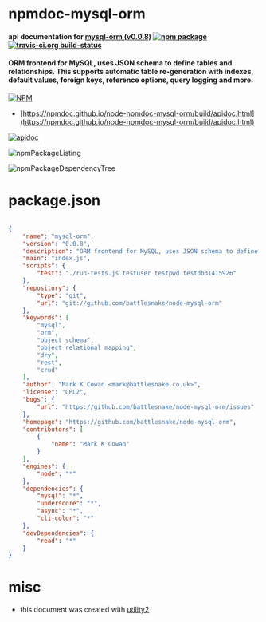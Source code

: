 # npmdoc-mysql-orm

#### api documentation for  [mysql-orm (v0.0.8)](https://github.com/battlesnake/node-mysql-orm)  [![npm package](https://img.shields.io/npm/v/npmdoc-mysql-orm.svg?style=flat-square)](https://www.npmjs.org/package/npmdoc-mysql-orm) [![travis-ci.org build-status](https://api.travis-ci.org/npmdoc/node-npmdoc-mysql-orm.svg)](https://travis-ci.org/npmdoc/node-npmdoc-mysql-orm)

#### ORM frontend for MySQL, uses JSON schema to define tables and relationships.  This supports automatic table re-generation with indexes, default values, foreign keys, reference options, query logging and more.

[![NPM](https://nodei.co/npm/mysql-orm.png?downloads=true&downloadRank=true&stars=true)](https://www.npmjs.com/package/mysql-orm)

- [https://npmdoc.github.io/node-npmdoc-mysql-orm/build/apidoc.html](https://npmdoc.github.io/node-npmdoc-mysql-orm/build/apidoc.html)

[![apidoc](https://npmdoc.github.io/node-npmdoc-mysql-orm/build/screenCapture.buildCi.browser.%252Ftmp%252Fbuild%252Fapidoc.html.png)](https://npmdoc.github.io/node-npmdoc-mysql-orm/build/apidoc.html)

![npmPackageListing](https://npmdoc.github.io/node-npmdoc-mysql-orm/build/screenCapture.npmPackageListing.svg)

![npmPackageDependencyTree](https://npmdoc.github.io/node-npmdoc-mysql-orm/build/screenCapture.npmPackageDependencyTree.svg)



# package.json

```json

{
    "name": "mysql-orm",
    "version": "0.0.8",
    "description": "ORM frontend for MySQL, uses JSON schema to define tables and relationships.  This supports automatic table re-generation with indexes, default values, foreign keys, reference options, query logging and more.",
    "main": "index.js",
    "scripts": {
        "test": "./run-tests.js testuser testpwd testdb31415926"
    },
    "repository": {
        "type": "git",
        "url": "git://github.com/battlesnake/node-mysql-orm"
    },
    "keywords": [
        "mysql",
        "orm",
        "object schema",
        "object relational mapping",
        "dry",
        "rest",
        "crud"
    ],
    "author": "Mark K Cowan <mark@battlesnake.co.uk>",
    "license": "GPL2",
    "bugs": {
        "url": "https://github.com/battlesnake/node-mysql-orm/issues"
    },
    "homepage": "https://github.com/battlesnake/node-mysql-orm",
    "contributors": [
        {
            "name": "Mark K Cowan"
        }
    ],
    "engines": {
        "node": "*"
    },
    "dependencies": {
        "mysql": "*",
        "underscore": "*",
        "async": "*",
        "cli-color": "*"
    },
    "devDependencies": {
        "read": "*"
    }
}
```



# misc
- this document was created with [utility2](https://github.com/kaizhu256/node-utility2)
